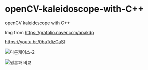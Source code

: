 # openCV-kaleidoscope-with-C++
openCV kaleidoscope with C++

Img from https://grafolio.naver.com/apakdp

https://youtu.be/0baTdizCaSI

![다른케이스-2](https://user-images.githubusercontent.com/68466791/120408112-52155e00-c389-11eb-84c8-e5ad8b56bc7b.PNG)

![원본과 비교](https://user-images.githubusercontent.com/68466791/120408187-740ee080-c389-11eb-8a05-e1447199e031.PNG)

